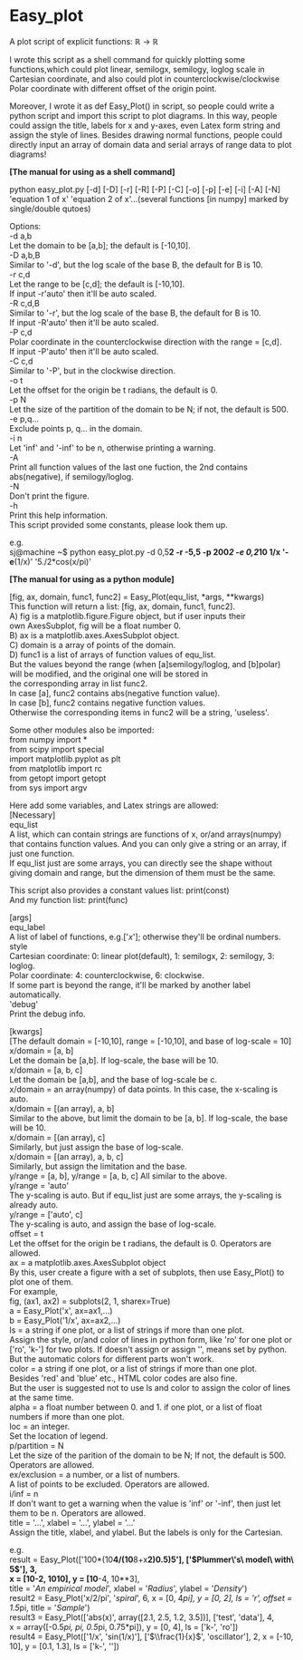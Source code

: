 # Easy_plot
A plot script of explicit functions: ℝ → ℝ   

I wrote this script as a shell command for quickly plotting some functions,which could plot linear, semilogx, semilogy, loglog scale in Cartesian coordinate, and also could plot in counterclockwise/clockwise Polar coordinate with different offset of the origin point.  

Moreover, I wrote it as def Easy_Plot() in script, so people could write a python script and import this script to plot diagrams. In this way, people could assign the title, labels for x and y-axes, even Latex form string and assign the style of lines. Besides drawing normal functions, people could directly input an array of domain data and serial arrays of range data to plot diagrams!  

**[The manual for using as a shell command]**  

python easy_plot.py [-d] [-D] [-r] [-R] [-P] [-C] [-o] [-p] [-e] [-i] [-A] [-N] 'equation 1 of x' 'equation 2 of x'...(several functions [in numpy] marked by single/double qutoes)  
 
Options:  
-d a,b  
  Let the domain to be [a,b]; the default is [-10,10].  
-D a,b,B  
  Similar to '-d', but the log scale of the base B, the default for B is 10.  
-r c,d  
  Let the range to be [c,d]; the default is [-10,10].  
  If input -r'auto' then it'll be auto scaled.  
-R c,d,B  
  Similar to '-r', but the log scale of the base B, the default for B is 10.  
  If input -R'auto' then it'll be auto scaled.  
-P c,d  
  Polar coordinate in the counterclockwise direction with the range = [c,d].  
  If input -P'auto' then it'll be auto scaled.  
-C c,d  
  Similar to '-P', but in the clockwise direction.  
-o t  
  Let the offset for the origin be t radians, the default is 0.  
-p N  
  Let the size of the partition of the domain to be N; if not, the default is 500.  
-e p,q...  
  Exclude points p, q... in the domain.  
-i n  
  Let 'inf' and '-inf' to be n, otherwise printing a warning.  
-A  
  Print all function values of the last one fuction, the 2nd contains abs(negative), if semilogy/loglog.  
-N  
  Don't print the figure.  
-h  
  Print this help information.  
This script provided some constants, please look them up.  

e.g.  
sj@machine ~$ python easy_plot.py -d 0,5**2 -r -5,5 -p 200*2 -e 0,2*10 1/x '-e**(1/x)' '5./2*cos(x/pi)'  

**[The manual for using as a python module]**  

[fig, ax, domain, func1, func2] = Easy_Plot(equ_list, *args, **kwargs)  
This function will return a list: [fig, ax, domain, func1, func2].  
  A) fig is a matplotlib.figure.Figure object, but if user inputs their  
    own AxesSubplot, fig will be a float number 0.  
  B) ax is a matplotlib.axes.AxesSubplot object.  
  C) domain is a array of points of the domain.  
  D) func1 is a list of arrays of function values of equ_list.  
    But the values beyond the range (when [a]semilogy/loglog, and [b]polar)  
    will be modified, and the original one will be stored in  
    the corresponding array in list func2.  
    In case [a], func2 contains abs(negative function value).  
    In case [b], func2 contains negative function values.  
    Otherwise the corresponding items in func2 will be a string, 'useless'.  

Some other modules also be imported:  
  from numpy import *  
  from scipy import special  
  import matplotlib.pyplot as plt  
  from matplotlib import rc  
  from getopt import getopt  
  from sys import argv  

Here add some variables, and Latex strings are allowed:  
[Necessary]  
equ_list  
 A list, which can contain strings are functions of x, or/and arrays(numpy) that contains function values. And you can only give a string or an array, if just one function.  
 If equ_list just are some arrays, you can directly see the shape without giving domain and range, but the dimension of them must be the same.  
 
 This script also provides a constant values list:  print(const)  
 And my function list:  print(func)  

[args]  
equ_label  
 A list of label of functions, e.g.['$x$']; otherwise they'll be ordinal numbers.  
style  
 Cartesian coordinate: 0: linear plot(default), 1: semilogx, 2: semilogy, 3: loglog.  
 Polar coordinate: 4: counterclockwise, 6: clockwise.  
  If some part is beyond the range, it'll be marked by another label automatically.  
'debug'  
 Print the debug info.  

[kwargs]  
[The default domain = [-10,10], range = [-10,10], and base of log-scale = 10]  
x/domain = [a, b]  
 Let the domain be [a,b]. If log-scale, the base will be 10.  
x/domain = [a, b, c]  
 Let the domain be [a,b], and the base of log-scale be c.  
x/domain = an array(numpy) of data points. In this case, the x-scaling is auto.  
x/domain = [(an array), a, b]  
 Similar to the above, but limit the domain to be [a, b]. If log-scale, the base will be 10.  
x/domain = [(an array), c]  
 Similarly, but just assign the base of log-scale.  
x/domain = [(an array), a, b, c]  
 Similarly, but assign the limitation and the base.  
y/range = [a, b], y/range = [a, b, c] All similar to the above.  
y/range = 'auto'  
 The y-scaling is auto. But if equ_list just are some arrays, the y-scaling is already auto.  
y/range = ['auto', c]  
 The y-scaling is auto, and assign the base of log-scale.  
offset = t  
 Let the offset for the origin be t radians, the default is 0. Operators are allowed.  
ax = a matplotlib.axes.AxesSubplot object  
 By this, user create a figure with a set of subplots, then use Easy_Plot() to plot one of them.  
 For example,  
     fig, (ax1, ax2) = subplots(2, 1, sharex=True)  
     a = Easy_Plot('x', ax=ax1,...)  
     b = Easy_Plot('1/x', ax=ax2,...)  
ls = a string if one plot, or a list of strings if more than one plot.  
 Assign the style, or/and color of lines in python form, like 'ro' for one plot or ['ro', 'k-'] for two plots. If doesn't assign or assign '', means set by python. But the automatic colors for different parts won't work.  
color = a string if one plot, or a list of strings if more than one plot.  
 Besides 'red' and 'blue' etc., HTML color codes are also fine.  
 But the user is suggested not to use ls and color to assign the color of lines at the same time.  
alpha = a float number between 0. and 1. if one plot, or a list of float numbers if more than one plot.  
loc = an integer.  
 Set the location of legend.  
p/partition = N  
 Let the size of the parition of the domain to be N; If not, the default is 500. Operators are allowed.  
ex/exclusion = a number, or a list of numbers.  
 A list of points to be excluded. Operators are allowed.  
i/inf = n  
 If don't want to get a warning when the value is 'inf' or '-inf', then just let them to be n. Operators are allowed.  
title = '...', xlabel = '...', ylabel = '...'  
 Assign the title, xlabel, and ylabel. But the labels is only for the Cartesian.  

e.g.  
result = Easy_Plot(['100*(10**4/(10**8+x**2)**0.5)**5'],  ['$Plummer\'s\ model\ with\ 5$'],  3,  
                              x = [10**-2, 10**10],  y = [10**-4, 10**3],  
                              title = '$An\ empirical\ model$',  xlabel = '$Radius$', ylabel = '$Density$')  
result2 = Easy_Plot('x/2/pi',  '$spiral$',  6,  x = [0, 4*pi],  y = [0, 2],  ls = 'r',  offset = 1.5*pi,  title = '$Sample$')  
result3 = Easy_Plot(['abs(x)',  array([2.1, 2.5, 1.2, 3.5])],  ['test', 'data'],  4,  
                              x = array([-0.5*pi, pi, 0.5*pi, 0.75*pi]),  y = [0, 4],  ls = ['k-', 'ro'])  
result4 = Easy_Plot(['1/x',  'sin(1/x)'],  ['$\\frac{1}{x}$',  'oscillator'],  2,  x = [-10, 10],  y = [0.1, 1.3],  ls = ['k-', ''])
